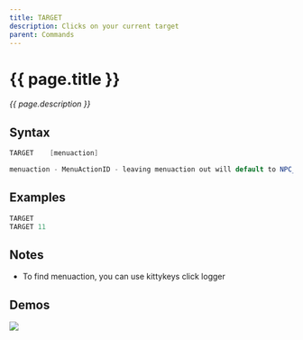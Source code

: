 ```yaml
---
title: TARGET
description: Clicks on your current target
parent: Commands
---
```


# {{ page.title }}

_{{ page.description }}_

## Syntax

```java
TARGET    [menuaction] 

menuaction - MenuActionID - leaving menuaction out will default to NPC_SECOND_OPTION (10) for npcs and PLAYER_SECOND_OPTION (45) for players

```

## Examples

```java
TARGET
TARGET 11
```

## Notes

- To find menuaction, you can use kittykeys click logger

## Demos

![](https://i.imgur.com/PEXvs0S.gif)

